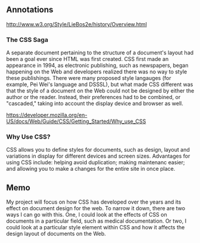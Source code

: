 ## Annotations

http://www.w3.org/Style/LieBos2e/history/Overview.html

### The CSS Saga

A separate document pertaining to the structure of a document's layout had been a goal ever since HTML was first created. CSS first made an appearance in 1994, as electronic publishing, such as newspapers, began happening on the Web and developers realized there was no way to style these publishings. There were many proposed style langauges (for example, Pei Wei's language and DSSSL), but what made CSS different was that the style of a document on the Web could not be designed by either the author or the reader. Instead, their preferences had to be combined, or "cascaded," taking into account the display device and browser as well.

https://developer.mozilla.org/en-US/docs/Web/Guide/CSS/Getting_Started/Why_use_CSS

### Why Use CSS?

CSS allows you to define styles for documents, such as design, layout and variations in display for different devices and screen sizes. Advantages for using CSS include: helping avoid duplication; making maintenanc easier; and allowing you to make a changes for the entire site in once place.

## Memo

My project will focus on how CSS has developed over the years and its effect on document design for the web. To narrow it down, there are two ways I can go with this. One, I could look at the effects of CSS on documents in a particular field, such as medical documentation. Or two, I could look at a particular style element within CSS and how it affects the design layout of documents on the Web.